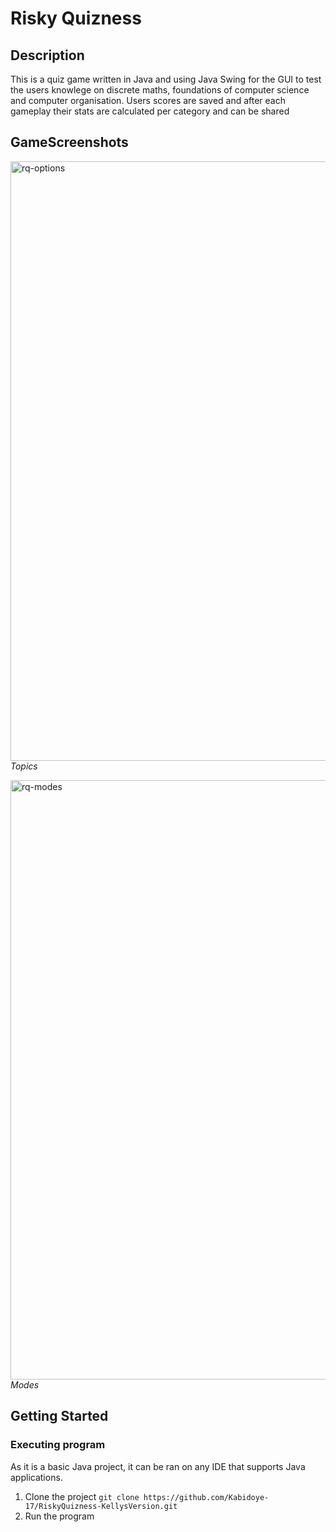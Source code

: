 
# Risky Quizness

## Description

This is a quiz game written in Java and using Java Swing for the GUI to test the users knowlege on discrete maths, foundations of computer science and computer organisation. Users scores are saved and after each gameplay their stats are calculated per category and can be shared

## GameScreenshots

<img width="959" alt="rq-options" src="https://github.com/user-attachments/assets/42aad364-64ed-4ded-b265-b0f46dfcec55" /> <br>
*Topics* <br>

<img width="959" alt="rq-modes" src="https://github.com/user-attachments/assets/95791566-3ab8-4d9b-8b05-77fd94aebc91" /> <br>
*Modes*  <br>

## Getting Started

### Executing program
As it is a basic Java project, it can be ran on any IDE that supports Java applications.
1. Clone the project
   ``` git clone https://github.com/Kabidoye-17/RiskyQuizness-KellysVersion.git ```
2. Run the program
